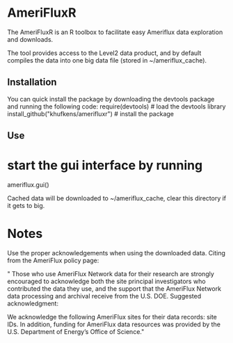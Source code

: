 # AmeriFluxR

The AmeriFluxR is an R toolbox to facilitate easy Ameriflux data exploration and downloads.

The tool provides access to the Level2 data product, and by default compiles the data into one big data file (stored in ~/ameriflux_cache).

## Installation

You can quick install the package by downloading the devtools package and running the following code:
  require(devtools) # load the devtools library
	install_github("khufkens/amerifluxr") # install the package

## Use

  # start the gui interface by running
  ameriflux.gui()
  
Cached data will be downloaded to ~/ameriflux_cache, clear this directory if it gets to big.

# Notes
Use the proper acknowledgements when using the downloaded data. Citing from the AmeriFlux policy page:

" Those who use AmeriFlux Network data for their research are strongly encouraged to acknowledge both the site principal investigators who contributed the data they use, and the support that the AmeriFlux Network data processing and archival receive from the U.S. DOE. Suggested acknowledgment:

We acknowledge the following AmeriFlux sites for their data records: site IDs. In addition, funding for AmeriFlux data resources was provided by the U.S. Department of Energy’s Office of Science."